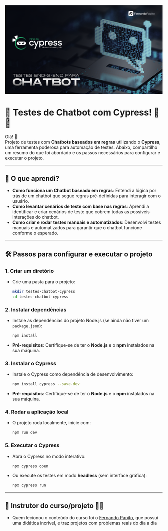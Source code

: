 ![alt text](chatbot.png)
# 🚀 Testes de Chatbot com Cypress! 🤖🔥

Olá! 👋  
Projeto de testes com **Chatbots baseados em regras** utilizando o **Cypress**, uma ferramenta poderosa para automação de testes. Abaixo, compartilho um resumo do que foi abordado e os passos necessários para configurar e executar o projeto.

---

## 🔎 **O que aprendi?**

- **Como funciona um Chatbot baseado em regras**: Entendi a lógica por trás de um chatbot que segue regras pré-definidas para interagir com o usuário.
- **Como levantar cenários de teste com base nas regras**: Aprendi a identificar e criar cenários de teste que cobrem todas as possíveis interações do chatbot.
- **Como criar e rodar testes manuais e automatizados**: Desenvolvi testes manuais e automatizados para garantir que o chatbot funcione conforme o esperado.

---

## 🛠️ **Passos para configurar e executar o projeto**

### 1. **Criar um diretório**
   - Crie uma pasta para o projeto:
     ```bash
     mkdir testes-chatbot-cypress
     cd testes-chatbot-cypress
     ```

### 2. **Instalar dependências**
   - Instale as dependências do projeto Node.js (se ainda não tiver um `package.json`):
     ```bash
     npm install
     ```
- **Pré-requisitos**: Certifique-se de ter o **Node.js** e o **npm** instalados na sua máquina.

### 3. **Instalar o Cypress**
   - Instale o Cypress como dependência de desenvolvimento:
     ```bash
     npm install cypress --save-dev
     ```
   - **Pré-requisitos**: Certifique-se de ter o **Node.js** e o **npm** instalados na sua máquina.

### 4. **Rodar a aplicação local**
   - O projeto roda localmente, inicie com:
     ```bash
     npm run dev
     ```

### 5. **Executar o Cypress**
   - Abra o Cypress no modo interativo:
     ```bash
     npx cypress open
     ```
   - Ou execute os testes em modo **headless** (sem interface gráfica):
     ```bash
     npx cypress run
     ```

---

## 📌 **Instrutor do curso/projeto 👨‍🏫**
   - Quem lecionou o conteúdo do curso foi o [Fernando Papito](https://www.linkedin.com/in/qapapito/), que possui uma didática incrível, e traz projetos com problemas reais do dia a dia
